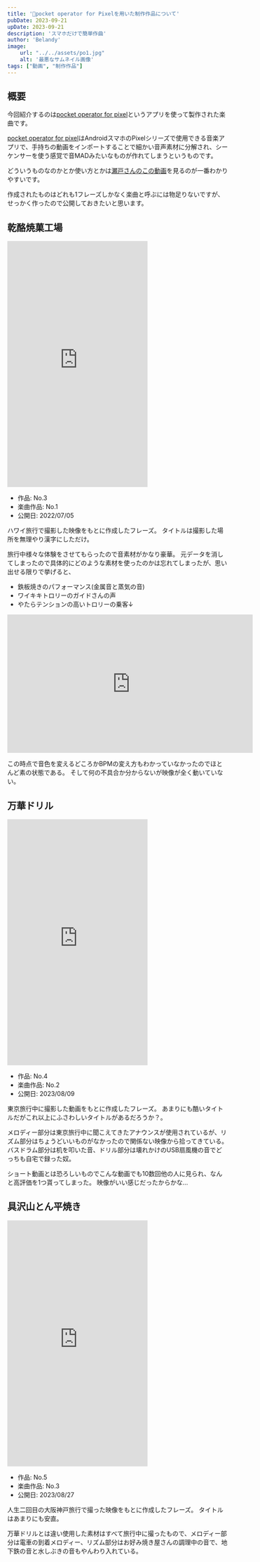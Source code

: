 ```yaml
---
title: '🎹pocket operator for Pixelを用いた制作作品について'
pubDate: 2023-09-21
upDate: 2023-09-21
description: 'スマホだけで簡単作曲'
author: 'Belandy'
image:
    url: "../../assets/po1.jpg"
    alt: '最悪なサムネイル画像'
tags: ["動画", "制作作品"]
---
```


## 概要
今回紹介するのは[pocket operator for pixel](https://www.youtube.com/redirect?event=video_description&redir_token=QUFFLUhqbmtUOGduT2ZWRS0zd242emlMQXBqYjQyQjdqd3xBQ3Jtc0tsRGFPcUNQa24tcGp6Vm1xOGxkd2RDSHI1NjZWc3FYMXRZd0hwYncxX1M3cWJnX0ZEV1BOY1dDV2hzWUp5WXcxcmVFQlhCYTdYLTJNTk9uV2kzZXNoUzhRLWtvWXljbmRlUXM4WHBfWVJHQXdGd2JyQQ&q=https%3A%2F%2Fteenage.engineering%2Fdesigns%2Fpopixel&v=BRyTQ1h9zn8)というアプリを使って製作された楽曲です。

[pocket operator for pixel](https://www.youtube.com/redirect?event=video_description&redir_token=QUFFLUhqbmtUOGduT2ZWRS0zd242emlMQXBqYjQyQjdqd3xBQ3Jtc0tsRGFPcUNQa24tcGp6Vm1xOGxkd2RDSHI1NjZWc3FYMXRZd0hwYncxX1M3cWJnX0ZEV1BOY1dDV2hzWUp5WXcxcmVFQlhCYTdYLTJNTk9uV2kzZXNoUzhRLWtvWXljbmRlUXM4WHBfWVJHQXdGd2JyQQ&q=https%3A%2F%2Fteenage.engineering%2Fdesigns%2Fpopixel&v=BRyTQ1h9zn8)はAndroidスマホのPixelシリーズで使用できる音楽アプリで、手持ちの動画をインポートすることで細かい音声素材に分解され、シーケンサーを使う感覚で音MADみたいなものが作れてしまうというものです。

どういうものなのかとか使い方とかは[瀬戸さんのこの動画](https://www.youtube.com/watch?v=BRyTQ1h9zn8)を見るのが一番わかりやすいです。

作成されたものはどれも1フレーズしかなく楽曲と呼ぶには物足りないですが、せっかく作ったので公開しておきたいと思います。
## 乾酪焼菓工場

<iframe width="320" height="560" src="https://www.youtube.com/embed/RCKLIBOLLrc" title="乾酪焼菓工場" frameborder="0" allow="accelerometer; autoplay; clipboard-write; encrypted-media; gyroscope; picture-in-picture; web-share" allowfullscreen></iframe>

- 作品: No.3
- 楽曲作品: No.1
- 公開日: 2022/07/05

ハワイ旅行で撮影した映像をもとに作成したフレーズ。
タイトルは撮影した場所を無理やり漢字にしただけ。

旅行中様々な体験をさせてもらったので音素材がかなり豪華。
元データを消してしまったので具体的にどのような素材を使ったのかは忘れてしまったが、思い出せる限りで挙げると、

- 鉄板焼きのパフォーマンス(金属音と蒸気の音)
- ワイキキトロリーのガイドさんの声
- やたらテンションの高いトロリーの乗客↓

<div class="youtube">
  <iframe width="560" height="315" src="https://www.youtube.com/embed/Gm8C7DFuwxo?si=OVgm0un5DgKjMm0H" title="YouTube video player" frameborder="0" allow="accelerometer; autoplay; clipboard-write; encrypted-media; gyroscope; picture-in-picture; web-share" allowfullscreen></iframe>
</div>

この時点で音色を変えるどころかBPMの変え方もわかっていなかったのでほとんど素の状態である。
そして何の不具合か分からないが映像が全く動いていない。

## 万華ドリル

<iframe width="320" height="560" src="https://www.youtube.com/embed/HXMSY-myN6w" title="万華ドリル" frameborder="0" allow="accelerometer; autoplay; clipboard-write; encrypted-media; gyroscope; picture-in-picture; web-share" allowfullscreen></iframe>

- 作品: No.4
- 楽曲作品: No.2
- 公開日: 2023/08/09

東京旅行中に撮影した動画をもとに作成したフレーズ。
あまりにも酷いタイトルだがこれ以上にふさわしいタイトルがあるだろうか？。

メロディー部分は東京旅行中に聞こえてきたアナウンスが使用されているが、リズム部分はちょうどいいものがなかったので関係ない映像から拾ってきている。
バスドラム部分は机を叩いた音、ドリル部分は壊れかけのUSB扇風機の音でどっちも自宅で録った奴。

ショート動画とは恐ろしいものでこんな動画でも10数回他の人に見られ、なんと高評価を1つ貰ってしまった。
映像がいい感じだったからかな…


## 具沢山とん平焼き

<iframe width="320" height="560" src="https://www.youtube.com/embed/8YDw5hNF2SA" title="具沢山とん平焼き" frameborder="0" allow="accelerometer; autoplay; clipboard-write; encrypted-media; gyroscope; picture-in-picture; web-share" allowfullscreen></iframe>

- 作品: No.5
- 楽曲作品: No.3
- 公開日: 2023/08/27

人生二回目の大阪神戸旅行で撮った映像をもとに作成したフレーズ。
タイトルはあまりにも安直。

万華ドリルとは違い使用した素材はすべて旅行中に撮ったもので、メロディー部分は電車の到着メロディー、リズム部分はお好み焼き屋さんの調理中の音で、地下鉄の音と水しぶきの音もやんわり入れている。
